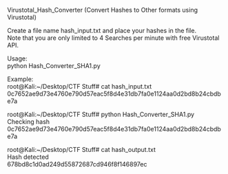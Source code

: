 Virustotal_Hash_Converter (Convert Hashes to Other formats using Virustotal)

Create a file name hash_input.txt and place your hashes in the file.  
Note that you are only limited to 4 Searches per minute with free Virustotal API.  

Usage:  
python Hash_Converter_SHA1.py

Example:         
root@Kali:~/Desktop/CTF Stuff# cat hash_input.txt   
0c7652ae9d73e4760e790d57eac5f8d4e31db7fa0e1124aa0d2bd8b24cbdbe7a   

root@Kali:~/Desktop/CTF Stuff# python Hash_Converter_SHA1.py    
Checking hash 0c7652ae9d73e4760e790d57eac5f8d4e31db7fa0e1124aa0d2bd8b24cbdbe7a   

root@Kali:~/Desktop/CTF Stuff# cat hash_output.txt   
Hash detected   
678bd8c1d0ad249d55872687cd946f8f146897ec  
